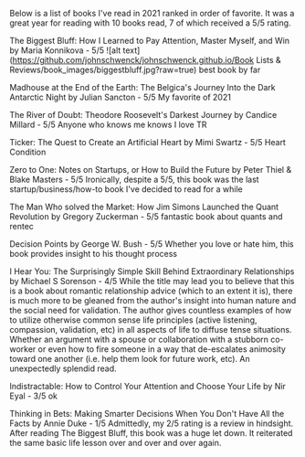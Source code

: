 Below is a list of books I've read in 2021 ranked in order of favorite. It was a great year for reading with 10 books read, 7 of which received a 5/5 rating.

The Biggest Bluff: How I Learned to Pay Attention, Master Myself, and Win by Maria Konnikova - 5/5
![alt text](https://github.com/johnschwenck/johnschwenck.github.io/Book Lists & Reviews/book_images/biggestbluff.jpg?raw=true) best book by far

Madhouse at the End of the Earth: The Belgica's Journey Into the Dark Antarctic Night by Julian Sancton - 5/5
My favorite of 2021

The River of Doubt: Theodore Roosevelt's Darkest Journey by Candice Millard - 5/5
Anyone who knows me knows I love TR

Ticker: The Quest to Create an Artificial Heart by Mimi Swartz - 5/5
Heart Condition

Zero to One: Notes on Startups, or How to Build the Future by Peter Thiel & Blake Masters - 5/5
Ironically, despite a 5/5, this book was the last startup/business/how-to book I've decided to read for a while

The Man Who solved the Market: How Jim Simons Launched the Quant Revolution by Gregory Zuckerman - 5/5
fantastic book about quants and rentec

Decision Points by George W. Bush - 5/5
Whether you love or hate him, this book provides insight to his thought process

I Hear You: The Surprisingly Simple Skill Behind Extraordinary Relationships by Michael S Sorenson - 4/5
While the title may lead you to believe that this is a book about romantic relationship advice (which to an extent it is), there is much more to be gleaned from the author's insight into human nature and the social need for validation. The author gives countless examples of how to utilize otherwise common sense life principles (active listening, compassion, validation, etc) in all aspects of life to diffuse tense situations. Whether an argument with a spouse or collaboration with a stubborn co-worker or even how to fire someone in a way that de-escalates animosity toward one another (i.e. help them look for future work, etc). An unexpectedly splendid read.

Indistractable: How to Control Your Attention and Choose Your Life by Nir Eyal - 3/5
ok

Thinking in Bets: Making Smarter Decisions When You Don't Have All the Facts by Annie Duke - 1/5
Admittedly, my 2/5 rating is a review in hindsight. After reading The Biggest Bluff, this book was a huge let down. It reiterated the same basic life lesson over and over and over again.
